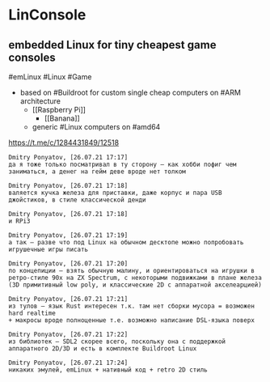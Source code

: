 # LinConsole
## embedded Linux for tiny cheapest game consoles
#emLinux #Linux #Game 

- based on #Buildroot for custom single cheap computers on #ARM architecture
	- [[Raspberry Pi]]
		- [[Banana]]
	- generic #Linux computers on #amd64

https://t.me/c/1284431849/12518

```
Dmitry Ponyatov, [26.07.21 17:17]
да я тоже только посматривал в ту сторону — как хобби пофиг чем заниматься, а денег на гейм деве вроде нет толком

Dmitry Ponyatov, [26.07.21 17:18]
валяется кучка железа для приставки, даже корпус и пара USB джойстиков, в стиле классической денди

Dmitry Ponyatov, [26.07.21 17:18]
и RPi3

Dmitry Ponyatov, [26.07.21 17:19]
а так — разве что под Linux на обычном десктопе можно попробовать игрушечные игры писать

Dmitry Ponyatov, [26.07.21 17:20]
по концепиции — взять обычную малину, и ориентироваться на игрушки в ретро-стиле 90х на ZX Spectrum, с некоторыми подвижками в плане железа (3D примитивный low poly, и классические 2D с аппаратной акселеарцией)

Dmitry Ponyatov, [26.07.21 17:21]
из тулов — язык Rust интересен т.к. там нет сборки мусора = возможен hard realtime
+ макросы вроде полноценные т.е. возможно написание DSL-языка поверх

Dmitry Ponyatov, [26.07.21 17:22]
из библиотек — SDL2 скорее всего, поскольку она с поддержкой аппаратного 2D/3D и есть в комплекте Buildroot Linux

Dmitry Ponyatov, [26.07.21 17:24]
никаких эмулей, emLinux + нативный код + retro 2D стиль
```


